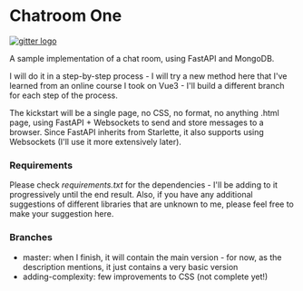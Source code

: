 # Chatroom One

<a href="https://www.gitter.im/ricardoprins/community"><img alt="gitter logo" src="https://img.shields.io/gitter/room/ricardoprins/community"></a>

A sample implementation of a chat room, using FastAPI and MongoDB.

I will do it in a step-by-step process - I will try a new method here that I've learned from an online course I took on Vue3 - I'll build a different branch for each step of the process.

The kickstart will be a single page, no CSS, no format, no anything .html page, using FastAPI + Websockets to send and store messages to a browser. Since FastAPI inherits from Starlette, it also supports using Websockets (I'll use it more extensively later).

### Requirements

Please check _requirements.txt_ for the dependencies - I'll be adding to it progressively until the end result. Also, if you have any additional suggestions of different libraries that are unknown to me, please feel free to make your suggestion here.

### Branches

- master: when I finish, it will contain the main version - for now, as the description mentions, it just contains a very basic version
- adding-complexity: few improvements to CSS (not complete yet!)
